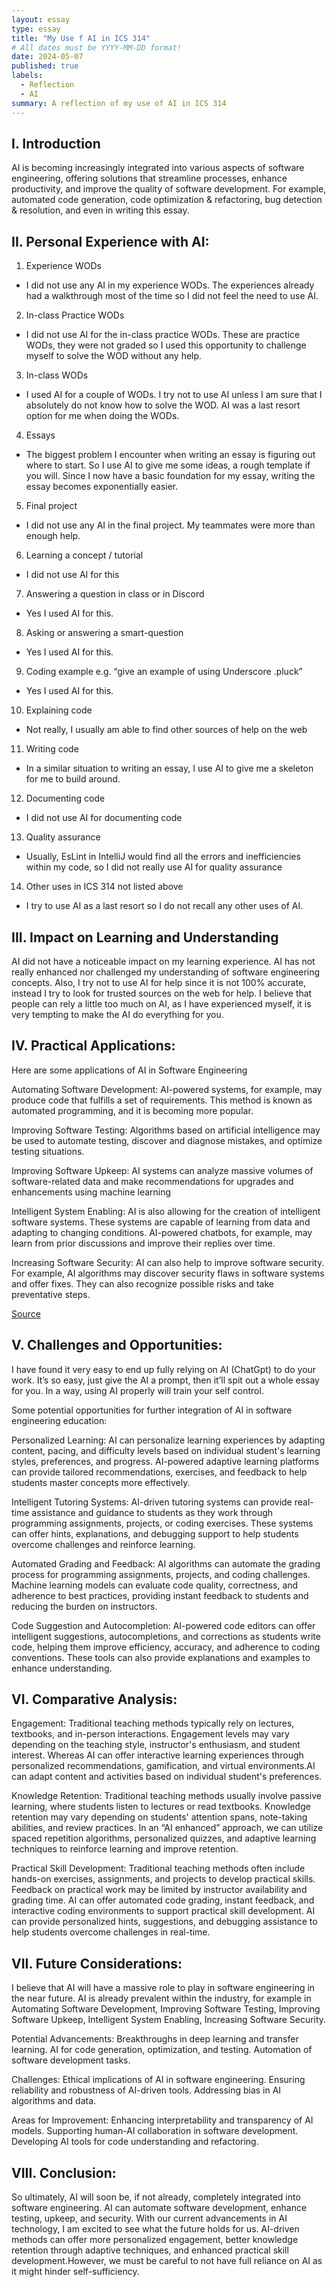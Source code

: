 ```yaml
---
layout: essay
type: essay
title: "My Use f AI in ICS 314"
# All dates must be YYYY-MM-DD format!
date: 2024-05-07
published: true
labels:
  - Reflection
  - AI
summary: A reflection of my use of AI in ICS 314
---
```



## I. Introduction
AI is becoming increasingly integrated into various aspects of software engineering, offering solutions that streamline processes, enhance productivity, and improve the quality of software development. For example, automated code generation, code optimization & refactoring, bug detection & resolution, and even in writing this essay.

## II. Personal Experience with AI:
1. Experience WODs
- I did not use any AI in my experience WODs. The experiences already had a walkthrough most of the time so I did not feel the need to use AI.
2. In-class Practice WODs
- I did not use AI for the in-class practice WODs. These are practice WODs, they were not graded so I used this opportunity to challenge myself to solve the WOD without any help.
3. In-class WODs
- I used AI for a couple of WODs. I try not to use AI unless I am sure that I absolutely do not know how to solve the WOD. AI was a last resort option for me when doing the WODs.
4. Essays
- The biggest problem I encounter when writing an essay is figuring out where to start. So I use AI to give me some ideas, a rough template if you will. Since I now have a basic foundation for my essay, writing the essay becomes exponentially easier.
5. Final project
- I did not use any AI in the final project. My teammates were more than enough help.
6. Learning a concept / tutorial
- I did not use AI for this
7. Answering a question in class or in Discord
- Yes I used AI for this.
8. Asking or answering a smart-question
- Yes I used AI for this.
9. Coding example e.g. “give an example of using Underscore .pluck”
- Yes I used AI for this.
10. Explaining code
- Not really, I usually am able to find other sources of help on the web
11. Writing code
- In a similar situation to writing an essay, I use AI to give me a skeleton for me to build around.
12. Documenting code
- I did not use AI for documenting code
13. Quality assurance
- Usually, EsLint in IntelliJ would find all the errors and inefficiencies within my code, so I did not really use AI for quality assurance
14. Other uses in ICS 314 not listed above
- I try to use AI as a last resort so I do not recall any other uses of AI.


## III. Impact on Learning and Understanding
AI did not have a noticeable impact on my learning experience. AI has not really enhanced nor challenged my understanding of software engineering concepts. Also, I try not to use AI for help since it is not 100% accurate, instead I try to look for trusted sources on the web for help. I believe that people can rely a little too much on AI, as I have experienced myself, it is very tempting to make the AI do everything for you.


## IV. Practical Applications:
Here are some applications of AI in Software Engineering

Automating Software Development: AI-powered systems, for example, may produce code that fulfills a set of requirements. This method is known as automated programming, and it is becoming more popular.

Improving Software Testing: Algorithms based on artificial intelligence may be used to automate testing, discover and diagnose mistakes, and optimize testing situations.

Improving Software Upkeep: AI systems can analyze massive volumes of software-related data and make recommendations for upgrades and enhancements using machine learning

Intelligent System Enabling: AI is also allowing for the creation of intelligent software systems. These systems are capable of learning from data and adapting to changing conditions. AI-powered chatbots, for example, may learn from prior discussions and improve their replies over time.

Increasing Software Security: AI can also help to improve software security. For example, AI algorithms may discover security flaws in software systems and offer fixes. They can also recognize possible risks and take preventative steps.

<a href="https://www.geeksforgeeks.org/ai-in-software-engineering/">Source</a>

## V. Challenges and Opportunities:
I have found it very easy to end up fully relying on AI (ChatGpt) to do your work. It’s so easy, just give the AI a prompt, then it’ll spit out a whole essay for you. In a way, using AI properly will train your self control. 

Some potential opportunities for further integration of AI in software engineering education:

Personalized Learning: AI can personalize learning experiences by adapting content, pacing, and difficulty levels based on individual student's learning styles, preferences, and progress. AI-powered adaptive learning platforms can provide tailored recommendations, exercises, and feedback to help students master concepts more effectively.

Intelligent Tutoring Systems: AI-driven tutoring systems can provide real-time assistance and guidance to students as they work through programming assignments, projects, or coding exercises. These systems can offer hints, explanations, and debugging support to help students overcome challenges and reinforce learning.

Automated Grading and Feedback: AI algorithms can automate the grading process for programming assignments, projects, and coding challenges. Machine learning models can evaluate code quality, correctness, and adherence to best practices, providing instant feedback to students and reducing the burden on instructors.

Code Suggestion and Autocompletion: AI-powered code editors can offer intelligent suggestions, autocompletions, and corrections as students write code, helping them improve efficiency, accuracy, and adherence to coding conventions. These tools can also provide explanations and examples to enhance understanding.


## VI. Comparative Analysis:

Engagement: Traditional teaching methods typically rely on lectures, textbooks, and in-person interactions. Engagement levels may vary depending on the teaching style, instructor's enthusiasm, and student interest. Whereas AI can offer interactive learning experiences through personalized recommendations, gamification, and virtual environments.AI can adapt content and activities based on individual student's preferences.

Knowledge Retention: Traditional teaching methods usually involve passive learning, where students listen to lectures or read textbooks. Knowledge retention may vary depending on students' attention spans, note-taking abilities, and review practices. In an “AI enhanced” approach, we can utilize spaced repetition algorithms, personalized quizzes, and adaptive learning techniques to reinforce learning and improve retention.

Practical Skill Development: Traditional teaching methods often include hands-on exercises, assignments, and projects to develop practical skills. Feedback on practical work may be limited by instructor availability and grading time. AI can offer automated code grading, instant feedback, and interactive coding environments to support practical skill development. AI can provide personalized hints, suggestions, and debugging assistance to help students overcome challenges in real-time.

## VII. Future Considerations:

I believe that AI will have a massive role to play in software engineering in the near future. AI is already prevalent within the industry, for example in Automating Software Development, Improving Software Testing, Improving Software Upkeep, Intelligent System Enabling, Increasing Software Security.

Potential Advancements:
Breakthroughs in deep learning and transfer learning.
AI for code generation, optimization, and testing.
Automation of software development tasks.

Challenges:
Ethical implications of AI in software engineering.
Ensuring reliability and robustness of AI-driven tools.
Addressing bias in AI algorithms and data.

Areas for Improvement:
Enhancing interpretability and transparency of AI models.
Supporting human-AI collaboration in software development.
Developing AI tools for code understanding and refactoring.


## VIII. Conclusion:
So ultimately, AI will soon be, if not already, completely integrated into software engineering. AI can automate software development, enhance testing, upkeep, and security. With our current advancements in AI technology, I am excited to see what the future holds for us. AI-driven methods can offer more personalized engagement, better knowledge retention through adaptive techniques, and enhanced practical skill development.However, we must be careful to not have full reliance on AI as it might hinder self-sufficiency. 
